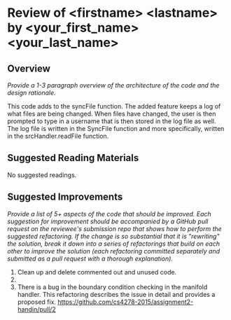 # Review of \<firstname\> \<lastname\> by \<your\_first\_name\> \<your\_last\_name\> 

## Overview

*Provide a 1-3 paragraph overview of the architecture of the code and the design rationale.*

This code adds to the syncFile function. The added feature keeps a log of what files are being changed. When files have changed, the user is then prompted to type in a username that is then stored in the log file as well. The log file is written in the SyncFile function and more specifically, written in the srcHandler.readFile function. 

## Suggested Reading Materials
No suggested readings. 

## Suggested Improvements

*Provide a list of 5+ aspects of the code that should be improved. Each suggestion for improvement should be accompanied by a GitHub pull request on the reviewee's submission repo that shows how to perform the suggested refactoring. If the change is so substantial that it is "rewriting" the solution, break it down into a series of refactorings that build on each other to improve the solution (each refactoring committed separately and submitted as a pull request with a thorough explanation).*

1. Clean up and delete commented out and unused code. 
2. 
3. There is a bug in the boundary condition checking in the manifold handler. This refactoring describes the issue in detail and provides a proposed fix.
https://github.com/cs4278-2015/assignment2-handin/pull/2

